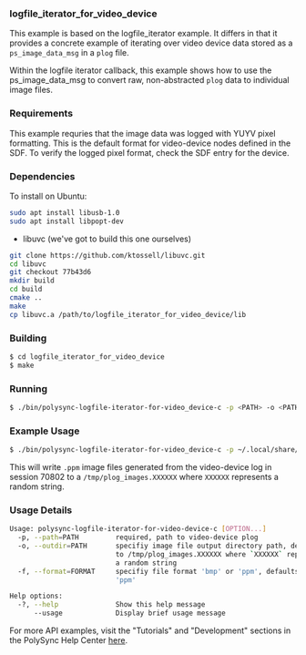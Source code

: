 ### logfile_iterator_for_video_device

This example is based on the logfile_iterator example. It differs in that it provides a concrete example of iterating over video device data stored as a `ps_image_data_msg` in a `plog` file.

Within the logfile iterator callback, this example shows how to use the ps_image_data_msg to convert raw, non-abstracted `plog` data to
individual image files.

### Requirements

This example requries that the image data was logged with YUYV pixel formatting. This is the default format for video-device nodes defined in the SDF. To verify the logged pixel format, check the SDF entry for the device.

### Dependencies

To install on Ubuntu:

```bash
sudo apt install libusb-1.0
sudo apt install libpopt-dev
```

- libuvc (we've got to build this one ourselves)
```bash
git clone https://github.com/ktossell/libuvc.git
cd libuvc
git checkout 77b43d6
mkdir build
cd build
cmake ..
make
cp libuvc.a /path/to/logfile_iterator_for_video_device/lib
```

### Building

```bash
$ cd logfile_iterator_for_video_device
$ make
```

### Running
```bash
$ ./bin/polysync-logfile-iterator-for-video_device-c -p <PATH> -o <PATH> -f <FORMAT>
```
### Example Usage
```bash
$ ./bin/polysync-logfile-iterator-for-video_device-c -p ~/.local/share/polysync/rnr_logs/70802/video-device.1688895556945937.plog
```
This will write `.ppm` image files generated from the video-device log in session 70802 to a `/tmp/plog_images.XXXXXX` where `XXXXXX` represents a random string.

### Usage Details
```bash
Usage: polysync-logfile-iterator-for-video-device-c [OPTION...]
  -p, --path=PATH         required, path to video-device plog
  -o, --outdir=PATH       specifiy image file output directory path, defaults
                          to /tmp/plog_images.XXXXXX where `XXXXXX` represents
                          a random string
  -f, --format=FORMAT     specifiy file format 'bmp' or 'ppm', defaults to
                          'ppm'

Help options:
  -?, --help              Show this help message
      --usage             Display brief usage message
```

For more API examples, visit the "Tutorials" and "Development" sections in the PolySync Help Center [here](http://docs.polysync.io/articles/).
